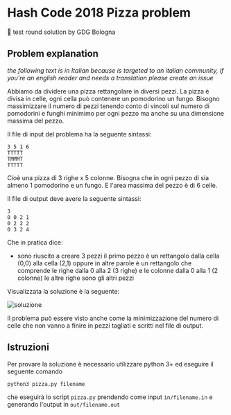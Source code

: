 # Hash Code 2018 Pizza problem
:pizza: test round solution by GDG Bologna

## Problem explanation

*the following text is in Italian because is targeted to an italian community, if you're an english reader and needs a translation please create an issue*

Abbiamo da dividere una pizza rettangolare in diversi pezzi.
La pizza  è divisa in celle, ogni cella può contenere un pomodorino un fungo.
Bisogno massimizzare il numero di pezzi tenendo conto di vincoli sul numero di pomodorini e funghi minimimo per ogni pezzo ma anche su una dimensione massima del pezzo.

Il file di input del problema ha la seguente sintassi:
```
3 5 1 6 
TTTTT 
TMMMT 
TTTTT
```
Cioè una pizza di 3 righe x 5 colonne.
Bisogna che in ogni pezzo di sia almeno 1 pomodorino e un fungo.
E l'area massima del pezzo è di 6 celle.

Il file di output deve avere la seguente sintassi:
```
3
0 0 2 1
0 2 2 2
0 3 2 4
```
Che in pratica dice:
- sono riuscito a creare 3 pezzi
  il primo pezzo è un rettangolo dalla cella (0,0) alla cella (2,1) oppure in altre parole è un rettangolo che comprende le righe dalla 0 alla 2 (3 righe) e le colonne dalla 0 alla 1 (2 colonne)
  le altre righe sono gli altri pezzi 

Visualizzata la soluzione è la seguente:

![soluzione](https://bytefreaks.net/wp-content/uploads/2017/01/google-hash-code-2017-Practice-Problem-Example-Submission.png)

Il problema può essere visto anche come la minimizzazione del numero di celle che non vanno a finire in pezzi tagliati e scritti nel file di output.



## Istruzioni

Per provare la soluzione è necessario utilizzare python 3+ ed eseguire il seguente comando

```
python3 pizza.py filename
```

che eseguirà lo script `pizza.py` prendendo come input `in/filename.in` e generando l'output in `out/filename.out`


